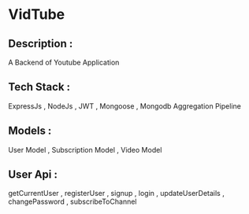 # VidTube

## Description : 

A Backend of Youtube Application

## Tech Stack :

ExpressJs , NodeJs , JWT , Mongoose ,  Mongodb Aggregation Pipeline

## Models :

User Model , Subscription Model , Video Model

## User Api :  

getCurrentUser , registerUser , signup , login , updateUserDetails , changePassword , subscribeToChannel
